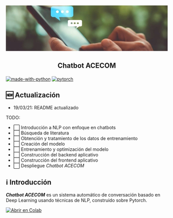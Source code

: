 <p align="center">
    <br>
    <img src="assets/portada.jpeg"/>
    </a>
    <br>
</p>

<h2 align="center">
<p>Chatbot ACECOM</p>
</h2>

[![made-with-python](https://img.shields.io/badge/Made%20with-Python-1f425f.svg)](https://www.python.org/)
[![pytorch](https://img.shields.io/badge/PyTorch-1.7-EE4C2C.svg?style=flat&logo=pytorch)](https://pytorch.org)

## 🆕 Actualización
- 19/03/21: README actualizado

 TODO:
- ⬜️ Introducción a NLP con enfoque en chatbots
- ⬜ Búsqueda de literatura
- ⬜️ Obtención y tratamiento de los datos de entrenamiento
- ⬜️ Creación del modelo
- ⬜️ Entrenamiento y optimización del modelo
- ⬜️ Construcción del backend aplicativo
- ⬜️ Construcción del frontend aplicativo
- ⬜️ Despliegue *Chatbot ACECOM*

## ℹ️ Introducción
***Chatbot ACECOM*** es un sistema automático de conversación basado en Deep Learning usando técnicas de NLP, construido sobre Pytorch.

[![Abrir en Colab](https://colab.research.google.com/assets/colab-badge.svg)](https://colab.research.google.com/github/AcecomFCUNI/Chatbot-Acecom/blob/master/src/chatbot_de_voz.ipynb)